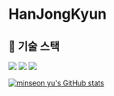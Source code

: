 # HanJongKyun

## 🚀 기술 스택
<div align="left">
<img src="https://img.shields.io/badge/Java-007396?style=for-the-badge&logo=java&logoColor=white">
<img src="https://img.shields.io/badge/Spring_Boot-6DB33F?style=for-the-badge&logo=springboot&logoColor=white">
<img src="https://img.shields.io/badge/MySQL-4479A1?style=for-the-badge&logo=mysql&logoColor=white">
</div>

[![minseon yu's GitHub stats](https://github-readme-stats.vercel.app/api?username=HanJongKyun)](https://github.com/HanJongKyun/github-readme-stats)



